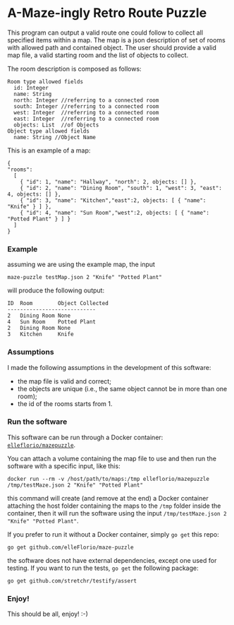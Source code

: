 # A-Maze-ingly Retro Route Puzzle #

This program can output a valid route one could follow to collect all specified items within a map. The map is a json description of set of rooms with allowed path and contained object. The user should provide a valid map file, a valid starting room and the list of objects to collect.

The room description is composed as follows:

```
Room type allowed fields
  id: Integer
  name: String
  north: Integer //referring to a connected room
  south: Integer //referring to a connected room
  west: Integer  //referring to a connected room
  east: Integer  //referring to a connected room
  objects: List  //of Objects
Object type allowed fields
  name: String //Object Name
```

This is an example of a map:
```
{
"rooms":
  [
    { "id": 1, "name": "Hallway", "north": 2, objects: [] },
    { "id": 2, "name": "Dining Room", "south": 1, "west": 3, "east": 4, objects: [] },
    { "id": 3, "name": "Kitchen","east":2, objects: [ { "name": "Knife" } ] },
    { "id": 4, "name": "Sun Room","west":2, objects: [ { "name": "Potted Plant" } ] }
  ]
}
```

### Example ###
assuming we are using the example map, the input
```
maze-puzzle testMap.json 2 "Knife" "Potted Plant"
```
will produce the following output:
```
ID	Room		Object Collected
----------------------------
2	Dining Room	None
4	Sun Room	Potted Plant	
2	Dining Room	None
3	Kitchen		Knife
```

### Assumptions ###
I made the following assumptions in the development of this software:
- the map file is valid and correct;
- the objects are unique (i.e., the same object cannot be in more than one room);
- the id of the rooms starts from 1.

### Run the software ###
This software can be run through a Docker container: [`elleflorio/mazepuzzle`](https://hub.docker.com/r/elleflorio/mazepuzzle/).

You can attach a volume containing the map file to use and then run the software with a specific input, like this:
```
docker run --rm -v /host/path/to/maps:/tmp elleflorio/mazepuzzle /tmp/testMaze.json 2 "Knife" "Potted Plant"
```
this command will create (and remove at the end) a Docker container attaching the host folder containing the maps to the `/tmp` folder inside the container, then it will run the software using the input `/tmp/testMaze.json 2 "Knife" "Potted Plant"`.

If you prefer to run it without a Docker container, simply `go get` this repo:
```
go get github.com/elleFlorio/maze-puzzle
```
the software does not have external dependencies, except one used for testing. If you want to run the tests, `go get` the following package:
```
go get github.com/stretchr/testify/assert
```

### Enjoy! ###
This should be all, enjoy! :-)
